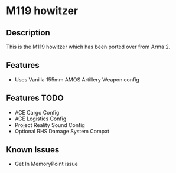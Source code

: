 # M119 howitzer

## Description
This is the M119 howitzer which has been ported over from Arma 2.

## Features
* Uses Vanilla 155mm AMOS Artillery Weapon config

## Features TODO
* ACE Cargo Config
* ACE Logistics Config
* Project Reality Sound Config
* Optional RHS Damage System Compat

## Known Issues
* Get In MemoryPoint issue